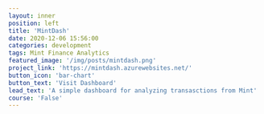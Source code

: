 ```yaml
---
layout: inner
position: left
title: 'MintDash'
date: 2020-12-06 15:56:00
categories: development
tags: Mint Finance Analytics
featured_image: '/img/posts/mintdash.png'
project_link: 'https://mintdash.azurewebsites.net/'
button_icon: 'bar-chart'
button_text: 'Visit Dashboard'
lead_text: 'A simple dashboard for analyzing transasctions from Mint'
course: 'False'
---
```

